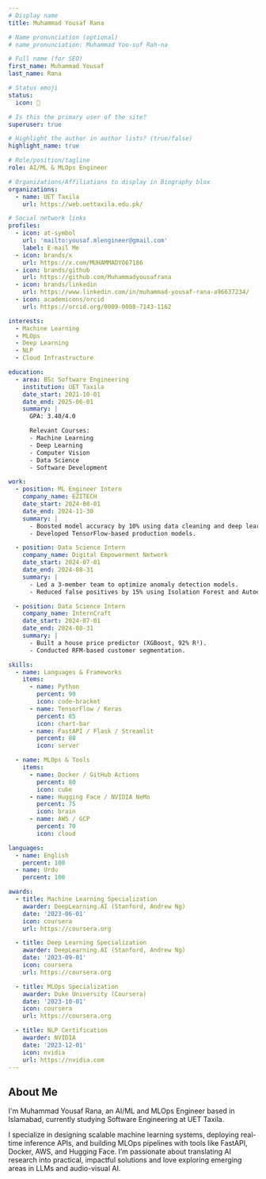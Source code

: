```yaml
---
# Display name
title: Muhammad Yousaf Rana

# Name pronunciation (optional)
# name_pronunciation: Muhammad Yoo-suf Rah-na

# Full name (for SEO)
first_name: Muhammad Yousaf
last_name: Rana

# Status emoji
status:
  icon: 🧠

# Is this the primary user of the site?
superuser: true

# Highlight the author in author lists? (true/false)
highlight_name: true

# Role/position/tagline
role: AI/ML & MLOps Engineer

# Organizations/Affiliations to display in Biography blox
organizations:
  - name: UET Taxila
    url: https://web.uettaxila.edu.pk/

# Social network links
profiles:
  - icon: at-symbol
    url: 'mailto:yousaf.mlengineer@gmail.com'
    label: E-mail Me
  - icon: brands/x
    url: https://x.com/MUHAMMADYO67186
  - icon: brands/github
    url: https://github.com/Muhammadyousafrana
  - icon: brands/linkedin
    url: https://www.linkedin.com/in/muhammad-yousaf-rana-a96637234/
  - icon: academicons/orcid
    url: https://orcid.org/0009-0008-7143-1162

interests:
  - Machine Learning
  - MLOps
  - Deep Learning
  - NLP
  - Cloud Infrastructure

education:
  - area: BSc Software Engineering
    institution: UET Taxila
    date_start: 2021-10-01
    date_end: 2025-06-01
    summary: |
      GPA: 3.40/4.0

      Relevant Courses:
      - Machine Learning
      - Deep Learning
      - Computer Vision
      - Data Science
      - Software Development

work:
  - position: ML Engineer Intern
    company_name: EZITECH
    date_start: 2024-08-01
    date_end: 2024-11-30
    summary: |
      - Boosted model accuracy by 10% using data cleaning and deep learning (CNNs, RNNs).
      - Developed TensorFlow-based production models.

  - position: Data Science Intern
    company_name: Digital Empowerment Network
    date_start: 2024-07-01
    date_end: 2024-08-31
    summary: |
      - Led a 3-member team to optimize anomaly detection models.
      - Reduced false positives by 15% using Isolation Forest and Autoencoders.

  - position: Data Science Intern
    company_name: InternCraft
    date_start: 2024-07-01
    date_end: 2024-08-31
    summary: |
      - Built a house price predictor (XGBoost, 92% R²).
      - Conducted RFM-based customer segmentation.

skills:
  - name: Languages & Frameworks
    items:
      - name: Python
        percent: 90
        icon: code-bracket
      - name: TensorFlow / Keras
        percent: 85
        icon: chart-bar
      - name: FastAPI / Flask / Streamlit
        percent: 80
        icon: server

  - name: MLOps & Tools
    items:
      - name: Docker / GitHub Actions
        percent: 80
        icon: cube
      - name: Hugging Face / NVIDIA NeMo
        percent: 75
        icon: brain
      - name: AWS / GCP
        percent: 70
        icon: cloud

languages:
  - name: English
    percent: 100
  - name: Urdu
    percent: 100

awards:
  - title: Machine Learning Specialization
    awarder: DeepLearning.AI (Stanford, Andrew Ng)
    date: '2023-06-01'
    icon: coursera
    url: https://coursera.org

  - title: Deep Learning Specialization
    awarder: DeepLearning.AI (Stanford, Andrew Ng)
    date: '2023-09-01'
    icon: coursera
    url: https://coursera.org

  - title: MLOps Specialization
    awarder: Duke University (Coursera)
    date: '2023-10-01'
    icon: coursera
    url: https://coursera.org

  - title: NLP Certification
    awarder: NVIDIA
    date: '2023-12-01'
    icon: nvidia
    url: https://nvidia.com
---
```


## About Me

I'm Muhammad Yousaf Rana, an AI/ML and MLOps Engineer based in Islamabad, currently studying Software Engineering at UET Taxila.

I specialize in designing scalable machine learning systems, deploying real-time inference APIs, and building MLOps pipelines with tools like FastAPI, Docker, AWS, and Hugging Face. I’m passionate about translating AI research into practical, impactful solutions and love exploring emerging areas in LLMs and audio-visual AI.
